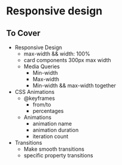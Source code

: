 # Responsive design

## To Cover

<ul>
    <li>Responsive Design
        <ul>
            <li>max-width && width: 100%</li>
            <li>card components 300px max width</li>
            <li>Media Queries
                <ul>
                    <li>Min-width</li>
                    <li>Max-width</li>
                    <li>Min-width && max-width together</li>
                </ul>
            </li>
        </ul>
    </li>
    <li>CSS Animations
        <ul>
            <li>@keyframes
                <ul>
                    <li>from/to</li>
                    <li>percentages</li>
                </ul>
            </li>
            <li>Animations
                <ul>
                    <li>animation name</li>
                    <li>animation duration</li>
                    <li>iteration count</li>
                </ul>
            </li>
        </ul>
    </li>
    <li>Transitions
        <ul>
            <li>Make smooth transitions</li>
            <li>specific property transitions</li>
        </ul>
    </li>
</ul>
